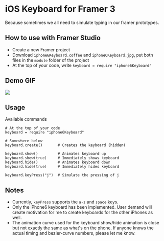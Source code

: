 # iOS Keyboard for Framer 3
Because sometimes we all need to simulate typing in our framer prototypes.

## How to use with Framer Studio

* Create a new Framer project
* Download `iphone6Keyboard.coffee` and `iphone6Keyboard.jpg`, put both files in the `module` folder of the project
* At the top of your code, write `keyboard = require "iphone6Keyboard"`

## Demo GIF

![](https://github.com/supsupmo/ios-keyboard-for-framer/blob/master/demo/iPhone6.gif)

## Usage

Available commands

```
# At the top of your code
keyboard = require "iphone6Keyboard"

# Somewhere below
keyboard.create()       # Creates the keyboard (hidden)

keyboard.show()         # Animates keyboard up
keyboard.show(true)     # Immediately shows keyboard
keyboard.hide()         # Animates keyboard down
keyboard.hide(true)     # Immediately hides keyboard

keyboard.keyPress("j")  # Simulate the pressing of j
```

## Notes

* Currently, `keyPress` supports the `a-z` and `space` keys.
* Only the iPhone6 keyboard has been implemented. User demand will create motivation for me to create keyboards for the other iPhones as well.
* The animation curve used for the keyboard show/hide animation is close but not exactly the same as what's on the phone. If anyone knows the actual timing and bezier-curve numbers, please let me know.